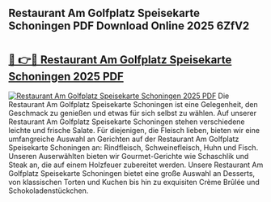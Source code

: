 ## Restaurant Am Golfplatz Speisekarte Schoningen PDF Download Online 2025 6ZfV2

# <h2><a href="http://gcbmas.nevu.top/?p=Restaurant+Am+Golfplatz+Speisekarte+Schoningen">🔗 👉🔴 Restaurant Am Golfplatz Speisekarte Schoningen 2025 PDF</a></h2>

[![Restaurant Am Golfplatz Speisekarte Schoningen 2025 PDF](https://i.imgur.com/dBaPXMq.png)](http://gcbmas.nevu.top/?p=Restaurant+Am+Golfplatz+Speisekarte+Schoningen)
Die Restaurant Am Golfplatz Speisekarte Schoningen ist eine Gelegenheit, den Geschmack zu genießen und etwas für sich selbst zu wählen. Auf unserer Restaurant Am Golfplatz Speisekarte Schoningen stehen verschiedene leichte und frische Salate. Für diejenigen, die Fleisch lieben, bieten wir eine umfangreiche Auswahl an Gerichten auf der Restaurant Am Golfplatz Speisekarte Schoningen an: Rindfleisch, Schweinefleisch, Huhn und Fisch. Unseren Auserwählten bieten wir Gourmet-Gerichte wie Schaschlik und Steak an, die auf einem Holzfeuer zubereitet werden. Unsere Restaurant Am Golfplatz Speisekarte Schoningen bietet eine große Auswahl an Desserts, von klassischen Torten und Kuchen bis hin zu exquisiten Crème Brûlée und Schokoladenstückchen.
